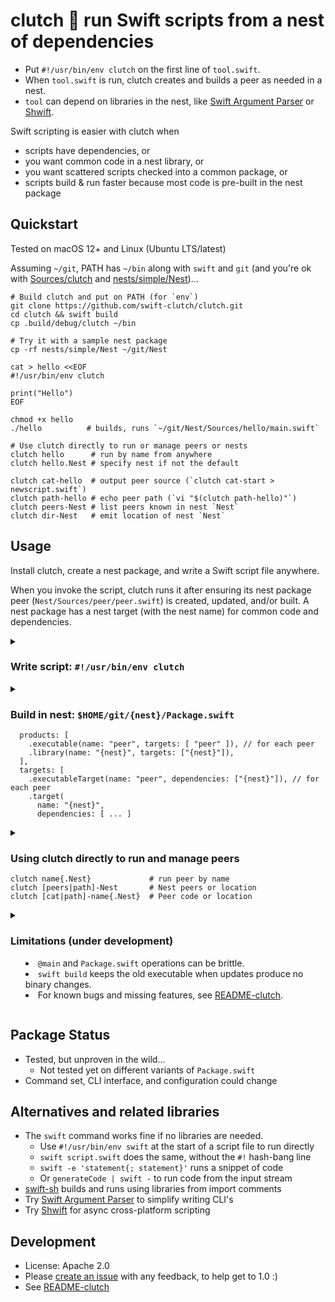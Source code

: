 # clutch 🪺 run Swift scripts from a nest of dependencies
- Put `#!/usr/bin/env clutch` on the first line of `tool.swift`.
- When `tool.swift` is run, clutch creates and builds a peer as needed in a nest.
- `tool` can depend on libraries in the nest, 
  like [Swift Argument Parser](https://github.com/apple/swift-argument-parser) 
  or [Shwift](https://github.com/GeorgeLyon/Shwift).

Swift scripting is easier with clutch when 
- scripts have dependencies, or
- you want common code in a nest library, or
- you want scattered scripts checked into a common package, or
- scripts build & run faster because most code is pre-built in the nest package

## Quickstart

Tested on macOS 12+ and Linux (Ubuntu LTS/latest)

Assuming `~/git`, PATH has `~/bin` along with `swift` and `git`
(and you're ok with [Sources/clutch](Sources/clutch) 
and [nests/simple/Nest](nests/simple/Nest))...

```
# Build clutch and put on PATH (for `env`)
git clone https://github.com/swift-clutch/clutch.git
cd clutch && swift build 
cp .build/debug/clutch ~/bin

# Try it with a sample nest package
cp -rf nests/simple/Nest ~/git/Nest

cat > hello <<EOF
#!/usr/bin/env clutch

print("Hello")
EOF

chmod +x hello 
./hello          # builds, runs `~/git/Nest/Sources/hello/main.swift`

# Use clutch directly to run or manage peers or nests
clutch hello      # run by name from anywhere
clutch hello.Nest # specify nest if not the default

clutch cat-hello  # output peer source (`clutch cat-start > newscript.swift`)
clutch path-hello # echo peer path (`vi "$(clutch path-hello)"`)
clutch peers-Nest # list peers known in nest `Nest`
clutch dir-Nest   # emit location of nest `Nest`
```

## Usage
Install clutch, create a nest package, and write a Swift script file anywhere.

When you invoke the script, clutch runs it after ensuring its nest package peer
(`Nest/Sources/peer/peer.swift`) is created, updated, and/or built.  A nest
package has a nest target (with the nest name) for common code and dependencies.


<details><summary>

### Write script: `#!/usr/bin/env clutch`

</summary>

- The peer name is the initial filename segment (before `.`).
    - The nest name is any trailing segment (ignoring .swift), or `Nest`.
    - Both the nest and peer name must be valid ASCII identifiers.
- The file is executable and has a valid hash-bang on the first line:
    - `#!/path/to/clutch`
    - `#!/usr/bin/env clutch` (best, if clutch is on your PATH)
- The script has valid top-level code, depending only on the nest library.

The nest peer in `{nest}/Sources/{peer}` will be created on first impression.
The peer filename is `main.swift`, or `{peer}.swift` if it contains `@main`.

`Package.swift` will be updated with peer product and target declarations:
- `.executable(name: "{peer}", targets: [ "{peer}" ]),`
- `.executableTarget(name: "{peer}", dependencies: ["{nest}"]),` 

</details>

<details><summary>

### Build in nest: `$HOME/git/{nest}/Package.swift`
```
  products: [
    .executable(name: "peer", targets: [ "peer" ]), // for each peer
    .library(name: "{nest}", targets: ["{nest}"]),
  ],
  targets: [
    .executableTarget(name: "peer", dependencies: ["{nest}"]), // for each peer
    .target(
      name: "{nest}",
      dependencies: [ ... ] 
``` 
</summary>

By default clutch builds using `-c debug --quiet` (to avoid delay and noise),
the nest package is named `Nest`, and it lives at `$HOME/git/Nest`. 

To configure the nest location or output, set environment variables:
- `CLUTCH_NEST_NAME`: find nest in `$HOME/{relative-path}/{nest-name}`
- `CLUTCH_NEST_RELPATH`: relative path from HOME (defaults to `git`)
- `CLUTCH_NEST_BASE`: find nest in `$CLUTCH_NEST_BASE/{nest-name}` instead
- `CLUTCH_NEST_PATH`: full path to nest directory (ignoring other variables)
- `CLUTCH_LOG`: any value to log steps to standard error
- `CLUTCH_BUILD`: `@{arg0}@{arg1}..`, or `{release} {loud | verbose}`

The nest directory name must be the name of the library module.

For sample nest packages, see [nests](nests).

</details>

<details><summary>

### Using clutch directly to run and manage peers
```
clutch name{.Nest}             # run peer by name
clutch [peers|path]-Nest       # Nest peers or location
clutch [cat|path]-name{.Nest}  # Peer code or location
```

</summary>

Use clutch directly to run scripts by filename or peer name
```
clutch name.swift      # Build and run name from default nest (even if new)
clutch name            # Run by name
```

Use clutch to list peers in a nest and find or copy the peer source file:
```
clutch peers-Data      # List peers in the `Data` nest
clutch path-name       # Echo path to source file for peer `name`
clutch cat-init.Data   # Output code from peer `init` in Data nest
```
</details>


<details><summary>

### Limitations (under development)
- `@main` and `Package.swift` operations can be brittle.
- `swift build` keeps the old executable when updates produce no binary changes.
- For known bugs and missing features, see [README-clutch](README-clutch.md).

</summary>

- The `@main` detection is simplistic for new scripts (and not done for updates).
- The `Package.swift` editing for new scripts is also a simple scan.
    - It seeks `products: ` and `  targets:` (the latter with 2 leading spaces)
        - `target:` is common; please avoid 2 spaces before it. 
        - And please avoid that text in comments or other declarations. 
    - To avoid missed/invalid insertions, tag the line before the declaration:
      with `CLUTCH_PRODUCT` or `CLUTCH_TARGET`
- Builds are based only on last-modified time.
    - Swift does not re-link the binary after edits result in the same code
      (so a second clutch run would trigger another no-op build).
- Output streams and exit codes mix clutch, swift build, and executables.
- Users have to manually move or remove the peer to rename or delete.
    - Remove `Sources/peer` and two lines for peer in the nest `Package.swift`

</details>

## Package Status
- Tested, but unproven in the wild...
    - Not tested yet on different variants of `Package.swift`
- Command set, CLI interface, and configuration could change

## Alternatives and related libraries
- The `swift` command works fine if no libraries are needed.
    - Use `#!/usr/bin/env swift` at the start of a script file to run directly
    - `swift script.swift` does the same, without the `#!` hash-bang line
    - `swift -e 'statement{; statement}'` runs a snippet of code
    - Or `generateCode | swift -` to run code from the input stream
- [swift-sh](https://github.com/mxcl/swift-sh) builds and runs using libraries from import comments
- Try [Swift Argument Parser](https://github.com/apple/swift-argument-parser) to simplify writing CLI's
- Try [Shwift](https://github.com/GeorgeLyon/Shwift) for async cross-platform scripting

## Development
- License: Apache 2.0
- Please [create an issue](https://github.com/swift-nest/clutch/issues) with any feedback, to help get to 1.0 :)
- See [README-clutch](README-clutch.md)

